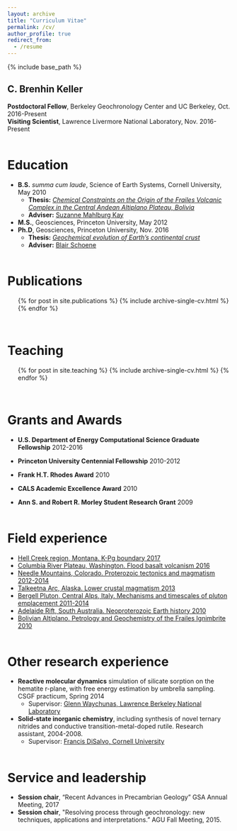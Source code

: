 ```yaml
---
layout: archive
title: "Curriculum Vitae"
permalink: /cv/
author_profile: true
redirect_from:
  - /resume
---
```

{% include base_path %}

C. Brenhin Keller
---
<b>Postdoctoral Fellow</b>, Berkeley Geochronology Center and UC Berkeley, Oct. 2016-Present <br/>
<b>Visiting Scientist</b>, Lawrence Livermore National Laboratory, Nov. 2016-Present
<br/><br/>

Education
======
* <b>B.S.</b> <i>summa cum laude</i>, Science of Earth Systems, Cornell University, May 2010
  * <b>Thesis:</b> [<i>Chemical Constraints on the Origin of the Frailes Volcanic Complex in the Central Andean Altiplano Plateau, Bolivia</i>](https://doi.org/10.31237/osf.io/y6kv4)
  * <b>Adviser:</b> [Suzanne Mahlburg Kay](https://scholar.google.com/citations?user=dPXx4dAAAAAJ&hl=en)
* <b>M.S.</b>, Geosciences, Princeton University, May 2012
* <b>Ph.D</b>, Geosciences, Princeton University, Nov. 2016
  * <b>Thesis:</b> [<i>Geochemical evolution of Earth’s continental crust</i>](https://doi.org/10.31237/osf.io/q7yra)
  * <b>Adviser:</b> [Blair Schoene](https://www.princeton.edu/geosciences/people/schoene/)
<br/><br/>

Publications
======
  <ul>{% for post in site.publications %}
    {% include archive-single-cv.html %}
  {% endfor %}</ul>
  <br/>

Teaching
======
  <ul>{% for post in site.teaching %}
    {% include archive-single-cv.html %}
  {% endfor %}</ul>
  <br/>
  
Grants and Awards
======
* <b>U.S. Department of Energy Computational Science Graduate Fellowship</b> 2012-2016<br/>

* <b>Princeton University Centennial Fellowship</b> 2010-2012<br/>

* <b>Frank H.T. Rhodes Award</b> 2010<br/>

* <b>CALS Academic Excellence Award</b> 2010<br/>

* <b>Ann S. and Robert R. Morley Student Research Grant</b> 2009
<br/><br/>

Field experience
======
* [<u>Hell Creek region, Montana. K-Pg boundary</u> 2017](/portfolio/100-hell-creek-2017/)
* [<u>Columbia River Plateau, Washington. Flood basalt volcanism</u> 2016](/portfolio/101-columbia-river-2016/)
* [<u>Needle Mountains, Colorado. Proterozoic tectonics and magmatism</u> 2012-2014](/portfolio/105-needle-mountains-2014/)
* [<u>Talkeetna Arc, Alaska. Lower crustal magmatism</u> 2013](/portfolio/106-talkeetna-2013/)
* [<u>Bergell Pluton, Central Alps, Italy. Mechanisms and timescales of pluton emplacement</u> 2011-2014](/portfolio/109-bergell-2011/)
* [<u>Adelaide Rift, South Australia. Neoproterozoic Earth history</u> 2010](/portfolio/110-flinders-2010/)
* [<u>Bolivian Altiplano. Petrology and Geochemistry of the Frailes Ignimbrite</u> 2010](/portfolio/111-frailes-2010/)
<br/><br/>

Other research experience
======
* <b>Reactive molecular dynamics</b> simulation of silicate sorption on the hematite r-plane, with free energy estimation by umbrella sampling. CSGF practicum, Spring 2014
  * Supervisor: [Glenn Waychunas, Lawrence Berkeley National Laboratory](https://eesa.lbl.gov/profiles/glenn-a-waychunas/)
* <b>Solid-state inorganic chemistry</b>, including synthesis of novel ternary nitrides and conductive transition-metal-doped rutile. Research assistant, 2004-2008.
  * Supervisor: [Francis DiSalvo, Cornell University](http://chemistry.cornell.edu/francis-disalvo)
<br/><br/>

Service and leadership
======
* <b>Session chair</b>, “Recent Advances in Precambrian Geology” GSA Annual Meeting, 2017 
* <b>Session chair</b>, "Resolving process through geochronology: new techniques, applications and interpretations.” AGU Fall Meeting, 2015.

